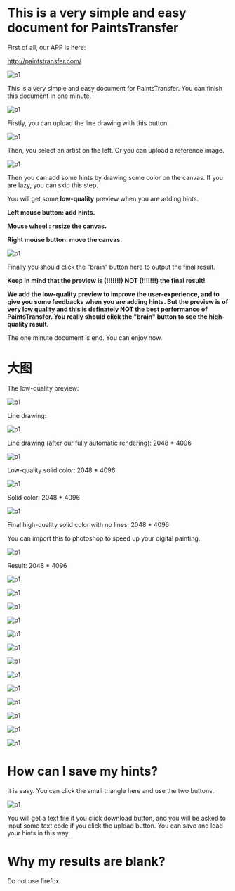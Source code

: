 # This is a very simple and easy document for PaintsTransfer

First of all, our APP is here:

http://paintstransfer.com/

![p1](https://raw.githubusercontent.com/style2paints/style2paints.github.io/master/img2/1.png)

This is a very simple and easy document for PaintsTransfer. You can finish this document in one minute.

![p1](https://raw.githubusercontent.com/style2paints/style2paints.github.io/master/img2/2.png)

Firstly, you can upload the line drawing with this button.

![p1](https://raw.githubusercontent.com/style2paints/style2paints.github.io/master/img2/3.png)

Then, you select an artist on the left. Or you can upload a reference image.

![p1](https://raw.githubusercontent.com/style2paints/style2paints.github.io/master/img2/4.png)

Then you can add some hints by drawing some color on the canvas. If you are lazy, you can skip this step.

You will get some **low-quality** preview when you are adding hints.

**Left mouse button: add hints.**

**Mouse wheel : resize the canvas.**

**Right mouse button: move the canvas.**

![p1](https://raw.githubusercontent.com/style2paints/style2paints.github.io/master/img2/5.png)

Finally you should click the "brain" button here to output the final result.

**Keep in mind that the preview is (!!!!!!!) NOT (!!!!!!!) the final result!**

**We add the low-quality preview to improve the user-experience, and to give you some feedbacks when you are adding hints. But the preview is of very low quality and this is definately NOT the best performance of PaintsTransfer. You really should click the "brain" button to see the high-quality result.**

The one minute document is end. You can enjoy now.

# 大图

The low-quality preview:

![p1](https://raw.githubusercontent.com/style2paints/style2paints.github.io/master/img2/8.png)

Line drawing:

![p1](https://raw.githubusercontent.com/style2paints/style2paints.github.io/master/img2/9.png)

Line drawing (after our fully automatic rendering): 2048 \* 4096

![p1](https://raw.githubusercontent.com/style2paints/style2paints.github.io/master/img2/10.png)

Low-quality solid color: 2048 \* 4096

![p1](https://raw.githubusercontent.com/style2paints/style2paints.github.io/master/img2/11.png)

Solid color: 2048 \* 4096

![p1](https://raw.githubusercontent.com/style2paints/style2paints.github.io/master/img2/12.png)

Final high-quality solid color with no lines: 2048 \* 4096

You can import this to photoshop to speed up your digital painting.

![p1](https://raw.githubusercontent.com/style2paints/style2paints.github.io/master/img2/013.jpg)

Result: 2048 \* 4096

![p1](https://raw.githubusercontent.com/style2paints/style2paints.github.io/master/img2/014.png)

![p1](https://raw.githubusercontent.com/style2paints/style2paints.github.io/master/img2/13b.png)

![p1](https://raw.githubusercontent.com/style2paints/style2paints.github.io/master/img2/14.png)

![p1](https://raw.githubusercontent.com/style2paints/style2paints.github.io/master/img2/15.png)

![p1](https://raw.githubusercontent.com/style2paints/style2paints.github.io/master/img2/16.png)

![p1](https://raw.githubusercontent.com/style2paints/style2paints.github.io/master/img2/17.png)

![p1](https://raw.githubusercontent.com/style2paints/style2paints.github.io/master/img2/18.png)

![p1](https://raw.githubusercontent.com/style2paints/style2paints.github.io/master/img2/19.png)

![p1](https://raw.githubusercontent.com/style2paints/style2paints.github.io/master/img2/20.png)

![p1](https://raw.githubusercontent.com/style2paints/style2paints.github.io/master/img2/21.png)

![p1](https://raw.githubusercontent.com/style2paints/style2paints.github.io/master/img2/22.png)

![p1](https://raw.githubusercontent.com/style2paints/style2paints.github.io/master/img2/23.png)

![p1](https://raw.githubusercontent.com/style2paints/style2paints.github.io/master/img2/24.png)

# How can I save my hints?

It is easy. You can click the small triangle here and use the two buttons.

![p1](https://raw.githubusercontent.com/style2paints/style2paints.github.io/master/img2/7.png)

You will get a text file if you click download button, and you will be asked to input some text code if you click the upload button. You can save and load your hints in this way.

# Why my results are blank?

Do not use firefox.

